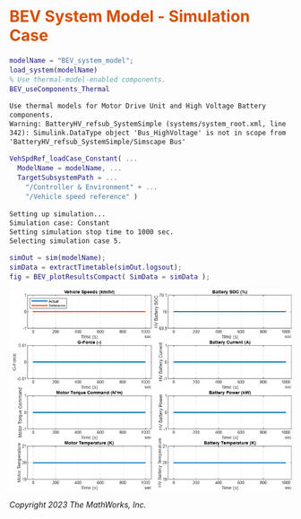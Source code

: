
# <span style="color:rgb(213,80,0)">BEV System Model \- Simulation Case</span>
```matlab
modelName = "BEV_system_model";
load_system(modelName)
% Use thermal-model-enabled components.
BEV_useComponents_Thermal
```

```matlabTextOutput
Use thermal models for Motor Drive Unit and High Voltage Battery components.
Warning: BatteryHV_refsub_SystemSimple (systems/system_root.xml, line 342): Simulink.DataType object 'Bus_HighVoltage' is not in scope from 'BatteryHV_refsub_SystemSimple/Simscape Bus'
```

```matlab
VehSpdRef_loadCase_Constant( ...
  ModelName = modelName, ...
  TargetSubsystemPath = ...
    "/Controller & Environment" + ...
    "/Vehicle speed reference" )
```

```matlabTextOutput
Setting up simulation...
Simulation case: Constant
Setting simulation stop time to 1000 sec.
Selecting simulation case 5.
```

```matlab
simOut = sim(modelName);
simData = extractTimetable(simOut.logsout);
fig = BEV_plotResultsCompact( SimData = simData );
```

<center><img src="media/BEV_Case_Constant_Thermal_media/figure_0.png" width="702" alt="figure_0.png"></center>


*Copyright 2023 The MathWorks, Inc.*

